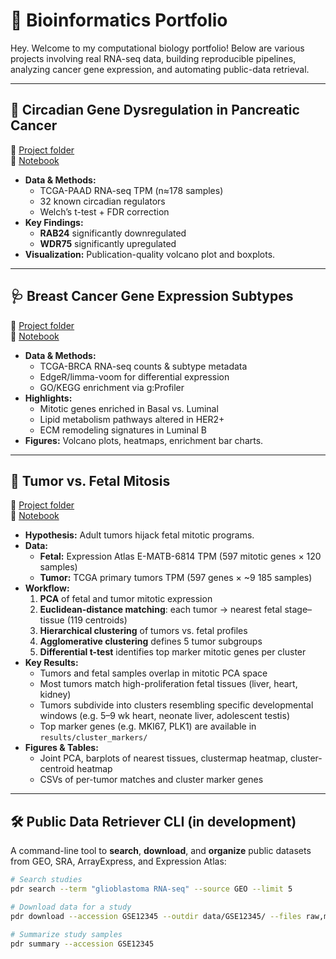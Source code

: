 # 🧬 Bioinformatics Portfolio

Hey. Welcome to my computational biology portfolio! Below are various projects involving real RNA-seq data, building reproducible pipelines, analyzing cancer gene expression, and automating public-data retrieval.

---

## 🔁 Circadian Gene Dysregulation in Pancreatic Cancer

📂 [Project folder](./circadian-dysregulation-tcga-paad)  
📒 [Notebook](./circadian-dysregulation-tcga-paad/CircadianGeneDisruption_InCancer.ipynb)

- **Data & Methods:**  
  - TCGA-PAAD RNA-seq TPM (n≈178 samples)  
  - 32 known circadian regulators  
  - Welch’s t-test + FDR correction  
- **Key Findings:**  
  - **RAB24** significantly downregulated  
  - **WDR75** significantly upregulated  
- **Visualization:** Publication-quality volcano plot and boxplots.

---

## 🩺 Breast Cancer Gene Expression Subtypes

📂 [Project folder](./breast-cancer-gene-expression)  
📒 [Notebook](./breast-cancer-gene-expression/Breast_Cancer_Gene_Expression.ipynb)

- **Data & Methods:**  
  - TCGA-BRCA RNA-seq counts & subtype metadata  
  - EdgeR/limma-voom for differential expression  
  - GO/KEGG enrichment via g:Profiler  
- **Highlights:**  
  - Mitotic genes enriched in Basal vs. Luminal  
  - Lipid metabolism pathways altered in HER2+  
  - ECM remodeling signatures in Luminal B  
- **Figures:** Volcano plots, heatmaps, enrichment bar charts.

---

## 🧬 Tumor vs. Fetal Mitosis

📂 [Project folder](./tumor_vs_fetal_mitosis)  
📒 [Notebook](./tumor_vs_fetal_mitosis/notebooks/01_expression_analysis.ipynb)

- **Hypothesis:** Adult tumors hijack fetal mitotic programs.  
- **Data:**  
  - **Fetal:** Expression Atlas E-MATB-6814 TPM (597 mitotic genes × 120 samples)  
  - **Tumor:** TCGA primary tumors TPM (597 genes × ~9 185 samples)  
- **Workflow:**  
  1. **PCA** of fetal and tumor mitotic expression  
  2. **Euclidean‐distance matching**: each tumor → nearest fetal stage–tissue (119 centroids)  
  3. **Hierarchical clustering** of tumors vs. fetal profiles  
  4. **Agglomerative clustering** defines 5 tumor subgroups  
  5. **Differential t-test** identifies top marker mitotic genes per cluster  
- **Key Results:**  
  - Tumors and fetal samples overlap in mitotic PCA space  
  - Most tumors match high-proliferation fetal tissues (liver, heart, kidney)  
  - Tumors subdivide into clusters resembling specific developmental windows (e.g. 5–9 wk heart, neonate liver, adolescent testis)  
  - Top marker genes (e.g. MKI67, PLK1) are available in `results/cluster_markers/`
- **Figures & Tables:**  
  - Joint PCA, barplots of nearest tissues, clustermap heatmap, cluster-centroid heatmap  
  - CSVs of per-tumor matches and cluster marker genes

---

## 🛠️ Public Data Retriever CLI (in development)

A command-line tool to **search**, **download**, and **organize** public datasets from GEO, SRA, ArrayExpress, and Expression Atlas:

```bash
# Search studies
pdr search --term "glioblastoma RNA-seq" --source GEO --limit 5

# Download data for a study
pdr download --accession GSE12345 --outdir data/GSE12345/ --files raw,metadata

# Summarize study samples
pdr summary --accession GSE12345
